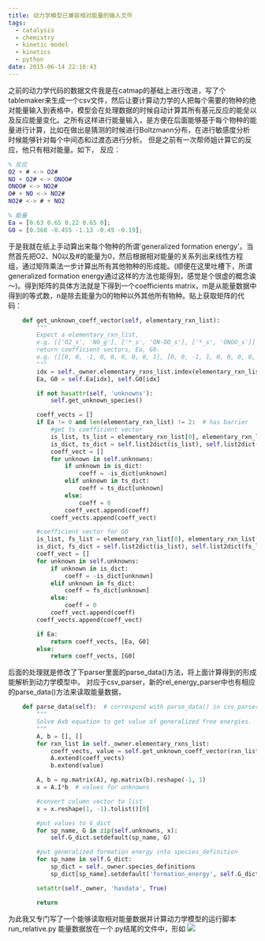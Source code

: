 ```yaml
---
title: 动力学模型已兼容相对能量的输入文件
tags:
  - catalysis
  - chemistry
  - kinetic model
  - kinetics
  - python
date: 2015-06-14 22:10:43
---
```


之前的动力学代码的数据文件我是在catmap的基础上进行改进，写了个tablemaker来生成一个csv文件，然后让要计算动力学的人把每个需要的物种的绝对能量输入到表格中，模型会在处理数据的时候自动计算其所有基元反应的能垒以及反应能量变化。之所有这样进行能量输入，是方便在后面能够基于每个物种的能量进行计算，比如在做出是猜测的时候进行Boltzmann分布，在进行敏感度分析时候能够针对每个中间态和过渡态进行分析。
但是之前有一次帮师姐计算它的反应，他只有相对能量。如下，
反应：
``` MatLab
% 反应
O2 + # <-> O2#
NO + O2# <-> ONOO#
ONOO# <-> NO2#
O# + NO <-> NO2#
NO2# <-> # + NO2

% 能量
Ea = [0.63 0.65 0.22 0.65 0];
G0 = [0.368 -0.455 -1.13 -0.49 -0.19];
```

于是我就在纸上手动算出来每个物种的所谓'generalized formation energy'。当然首先把O2、N0以及#的能量为0，然后根据相对能量的关系列出来线性方程组，通过矩阵乘法一步计算出所有其他物种的形成能。(顺便在这里吐槽下，所谓generalized formation energy通过这样的方法也能得到，感觉是个很虚的概念诶～)。得到矩阵的具体方法就是下得到一个coefficients matrix，m是从能量数据中得到的等式数，n是除去能量为0的物种以外其他所有物种。贴上获取矩阵的代码：
``` python
    def get_unknown_coeff_vector(self, elementary_rxn_list):
        """
        Expect a elementary_rxn_list,
        e.g. [['O2_s', 'NO_g'], ['*_s', 'ON-OO_s'], ['*_s', 'ONOO_s']]
        return coefficient vectors, Ea, G0.
        e.g. ([[0, 0, -1, 0, 0, 0, 0, 0, 1], [0, 0, -1, 1, 0, 0, 0, 0, 0]], 0.655, -0.455)
        """
        idx = self._owner.elementary_rxns_list.index(elementary_rxn_list)
        Ea, G0 = self.Ea[idx], self.G0[idx]

        if not hasattr(self, 'unknowns'):
            self.get_unknown_species()

        coeff_vects = []
        if Ea != 0 and len(elementary_rxn_list) != 2:  # has barrier
            #get ts coefficient vector
            is_list, ts_list = elementary_rxn_list[0], elementary_rxn_list[1]
            is_dict, ts_dict = self.list2dict(is_list), self.list2dict(ts_list)
            coeff_vect = []
            for unknown in self.unknowns:
                if unknown in is_dict:
                    coeff = -is_dict[unknown]
                elif unknown in ts_dict:
                    coeff = ts_dict[unknown]
                else:
                    coeff = 0
                coeff_vect.append(coeff)
            coeff_vects.append(coeff_vect)

        #coefficient vector for G0
        is_list, fs_list = elementary_rxn_list[0], elementary_rxn_list[-1]
        is_dict, fs_dict = self.list2dict(is_list), self.list2dict(fs_list)
        coeff_vect = []
        for unknown in self.unknowns:
            if unknown in is_dict:
                coeff = -is_dict[unknown]
            elif unknown in fs_dict:
                coeff = fs_dict[unknown]
            else:
                coeff = 0
            coeff_vect.append(coeff)
        coeff_vects.append(coeff_vect)

        if Ea:
            return coeff_vects, [Ea, G0]
        else:
            return coeff_vects, [G0]
```
后面的处理就是修改了下parser里面的parse_data()方法，将上面计算得到的形成能解析到动力学模型中。
对应于csv_parser，新的rel_energy_parser中也有相应的parse_data()方法来读取能量数据，
``` python
    def parse_data(self):  # correspond with parse_data() in csv_parser.py
        """
        Solve Axb equation to get value of generalized free energies.
        """
        A, b = [], []
        for rxn_list in self._owner.elementary_rxns_list:
            coeff_vects, value = self.get_unknown_coeff_vector(rxn_list)
            A.extend(coeff_vects)
            b.extend(value)

        A, b = np.matrix(A), np.matrix(b).reshape(-1, 1)
        x = A.I*b  # values for unknowns

        #convert column vector to list
        x = x.reshape(1, -1).tolist()[0]

        #put values to G_dict
        for sp_name, G in zip(self.unknowns, x):
            self.G_dict.setdefault(sp_name, G)

        #put generalized formation energy into species_definition
        for sp_name in self.G_dict:
            sp_dict = self._owner.species_definitions
            sp_dict[sp_name].setdefault('formation_energy', self.G_dict[sp_name])

        setattr(self._owner, 'hasdata', True)

        return

```
为此我又专门写了一个能够读取相对能量数据并计算动力学模型的运行脚本run_relative.py
能量数据放在一个.py结尾的文件中，形如
![](http://ipytlab.com/wp-content/uploads/2015/06/QQ截图20150614221151.gif)
